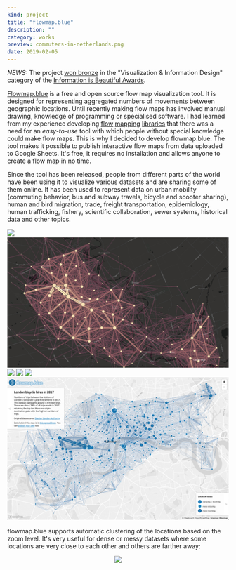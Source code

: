 ```yaml
---
kind: project
title: "flowmap.blue"
description: ""
category: works
preview: commuters-in-netherlands.png
date: 2019-02-05
---
```


*NEWS:* The project [won bronze](https://twitter.com/kachkaev/status/1197262339935997952) 
in the "Visualization & Information Design" category of the 
[Information is Beautiful Awards](https://www.informationisbeautifulawards.com/showcase/3815-flowmap-blue).  


[Flowmap.blue](https://flowmap.blue) is a free and open source flow map visualization tool.
It is designed for representing aggregated numbers of movements between geographic locations. 
Until recently making flow maps has involved manual drawing, knowledge of programming or 
specialised software. 
 I had learned from my experience developing
 [flow](https://github.com/ilyabo/jflowmap)
 [mapping](https://github.com/ilyabo/jflowmap.js)
 [libraries](https://github.com/teralytics/flowmap.gl)
 that there was a need for an *easy-to-use* tool with which people without special 
knowledge could make flow maps. 
This is why I decided to develop flowmap.blue. 
The tool makes it possible to publish interactive flow maps from data uploaded to Google Sheets.
 It's free, it requires no installation and allows anyone to create a flow map in no time.

Since the tool has been released, people from different parts of the world have been using 
it to visualize various datasets and are sharing some of them online. 
It has been used to represent data on urban mobility 
(commuting behavior, bus and subway travels, bicycle and scooter sharing), 
human and bird migration, trade, freight transportation, epidemiology, 
human trafficking, fishery, scientific collaboration, sewer systems,
historical data and other topics.



[![](commuters-in-netherlands.png)](https://flowmap.blue/1Oe3zM219uSfJ3sjdRT90SAK2kU3xIvzdcCW6cwTsAuc)
[![Cyclable trips in Waterloo Region](waterloo.jpg)](https://flowmap.blue/1e3Euejg1bPCe5mdSPFVahi6Fy_LqXFyPTKJT-BcpMP8)
<img src=nyc_citibike.png>
[![](color-schemes.png)](https://flowmap.blue/1Aum0anWxPx6bHyfcFXWCCTE8u0xtfenIls_kPAJEDIA)
[![](nl.png)](https://flowmap.blue/1Oe3zM219uSfJ3sjdRT90SAK2kU3xIvzdcCW6cwTsAuc)
[![](london.png)](https://flowmap.blue/1Z6dVVFFrdooHIs8xnJ_O7eM5bhS5KscCi7G_k0jUNDI)

flowmap.blue supports automatic clustering of the locations
based on the zoom level. It's very useful for dense or messy datasets where some locations
are very close to each other and others are farther away:
<div style="text-align: center">
<a href="https://flowmap.blue/1MQK6xs-lS82crlfubyAzSXRQDiWTUrIgNuvkXhUKjUs" target="_blank" rel="noopener">
  <img src="Australia-zoom-480.gif"/>
 </a>
</div>


